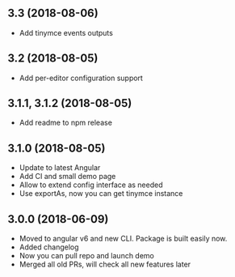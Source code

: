 ## 3.3 (2018-08-06)
* Add tinymce events outputs

## 3.2 (2018-08-05)
* Add per-editor configuration support

## 3.1.1, 3.1.2 (2018-08-05)

* Add readme to npm release

## 3.1.0 (2018-08-05)

* Update to latest Angular
* Add CI and small demo page
* Allow to extend config interface as needed
* Use exportAs, now you can get tinymce instance

## 3.0.0 (2018-06-09)

* Moved to angular v6 and new CLI. Package is built easily now.
* Added changelog
* Now you can pull repo and launch demo
* Merged all old PRs, will check all new features later
